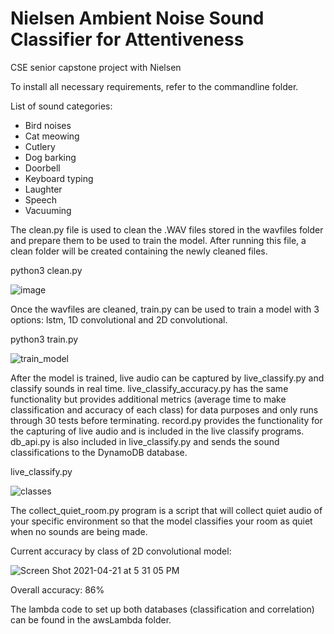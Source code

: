 # Nielsen Ambient Noise Sound Classifier for Attentiveness
CSE senior capstone project with Nielsen


To install all necessary requirements, refer to the commandline folder.


List of sound categories:
- Bird noises
- Cat meowing
- Cutlery
- Dog barking
- Doorbell
- Keyboard typing
- Laughter
- Speech
- Vacuuming


The clean.py file is used to clean the .WAV files stored in the wavfiles folder and prepare them to be used to train the model.
After running this file, a clean folder will be created containing the newly cleaned files.

python3 clean.py

![image](https://user-images.githubusercontent.com/57106938/115637362-fc578b80-a2dd-11eb-8342-b0e03bb309ef.png)

Once the wavfiles are cleaned, train.py can be used to train a model with 3 options: lstm, 1D convolutional and 2D convolutional.

python3 train.py

![train_model](https://user-images.githubusercontent.com/57106938/115637424-1f823b00-a2de-11eb-91cb-8b8946dc0920.png)

After the model is trained, live audio can be captured by live_classify.py and classify sounds in real time. live_classify_accuracy.py has the same functionality but provides additional metrics (average time to make classification and accuracy of each class) for data purposes and only runs through 30 tests before terminating. record.py provides the functionality for the capturing of live audio and is included in the live classify programs. db_api.py is also included in live_classify.py and sends the sound classifications to the DynamoDB database.

live_classify.py

![classes](https://user-images.githubusercontent.com/57106938/115637444-28730c80-a2de-11eb-8426-2e9809e959b0.png)

The collect_quiet_room.py program is a script that will collect quiet audio of your specific environment so that the model classifies your room as quiet when no sounds are being made.


Current accuracy by class of 2D convolutional model:

![Screen Shot 2021-04-21 at 5 31 05 PM](https://user-images.githubusercontent.com/57106938/115623596-64e73e00-a2c7-11eb-860c-f99ac6913e6c.png)

Overall accuracy: 86%


The lambda code to set up both databases (classification and correlation) can be found in the awsLambda folder.
